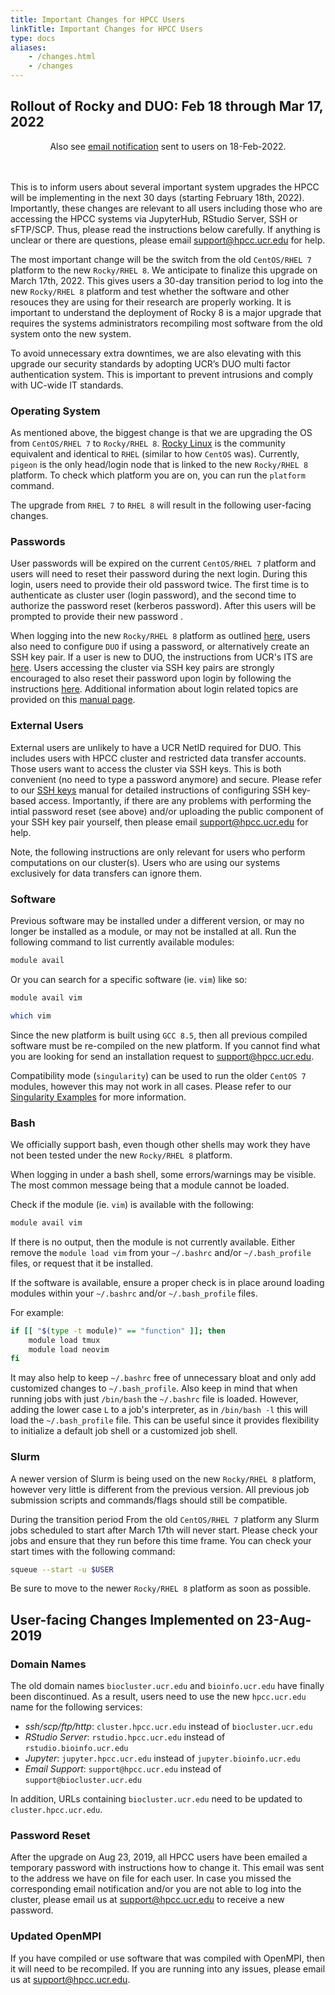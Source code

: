 ```yaml
---
title: Important Changes for HPCC Users
linkTitle: Important Changes for HPCC Users
type: docs
aliases:
    - /changes.html
    - /changes
---
```


## Rollout of Rocky and DUO: Feb 18 through Mar 17, 2022

<center>Also see <a href="https://drive.google.com/file/d/12DzXEWPC5CssRJdeIOle1LBYU4DgNIVc/view?usp=sharing">email notification</a> sent to users on 18-Feb-2022.</center>
<br></br>

This is to inform users about several important system upgrades the HPCC will
be implementing in the next 30 days (starting February 18th, 2022).
Importantly, these changes are relevant to all users including those who are
accessing the HPCC systems via JupyterHub, RStudio Server, SSH or sFTP/SCP.
Thus, please read the instructions below carefully. If anything is unclear or
there are questions, please email support@hpcc.ucr.edu for help.

The most important change will be the switch from the old `CentOS/RHEL 7`
platform to the new `Rocky/RHEL 8`. We anticipate to finalize this upgrade on
March 17th, 2022.  This gives users a 30-day transition period to log into the
new `Rocky/RHEL 8` platform and test whether the software and other resouces
they are using for their research are properly working.  It is important to
understand the deployment of Rocky 8 is a major upgrade that requires the
systems administrators recompiling most software from the old system onto the
new system.

To avoid unnecessary extra downtimes, we are also elevating with this upgrade our 
security standards by adopting UCR’s DUO multi factor authentication system.
This is important to prevent intrusions and comply with UC-wide IT standards.


### Operating System

As mentioned above, the biggest change is that we are upgrading the OS from `CentOS/RHEL 7` to `Rocky/RHEL 8`.
[Rocky Linux](https://rockylinux.org/) is the community equivalent and identical to `RHEL` (similar to how `CentOS` was).
Currently, `pigeon` is the only head/login node that is linked to the new `Rocky/RHEL 8` platform.
To check which platform you are on, you can run the `platform` command.

The upgrade from `RHEL 7` to `RHEL 8` will result in the following user-facing changes.


<!--
For the past 7 years we have been using a `R`ed `H`at `E`nterprise `L`inux (`RHEL`) derivative called `CentOS Linux` (not to be confused with `CentOS Stream`).
Since `CentOS Linux` is [no longer supported](https://www.centos.org/news-and-events/1322-october-centos-dojo-videos/), 
we made the decision to stay in the RHEL family and go with [Rocky Linux](https://rockylinux.org/).

> Rocky Linux is an open-source enterprise operating system designed to be 100% bug-for-bug compatible with Red Hat Enterprise Linux
-->

### Passwords

User passwords will be expired on the current `CentOS/RHEL 7` platform and users will need to reset their password during the next login.
During this login, users need to provide their old password twice. The first time is to authenticate as cluster user (login password), and
the second time to authorize the password reset (kerberos password). After this users will be prompted to provide their new password .

When logging into the new `Rocky/RHEL 8` platform as outlined [here](https://hpcc.ucr.edu/manuals/hpc_cluster/login/), users also need to configure `DUO` if using a password, or alternatively create an SSH key pair.
If a user is new to DUO, the instructions from UCR's ITS are [here](https://bit.ly/3JFIKu9).
Users accessing the cluster via SSH key pairs are strongly encouraged to also reset their password upon login by following the instructions [here](/manuals/hpc_cluster/start/#change-password).
Additional information about login related topics are provided on this [manual page](/manuals/hpc_cluster/login/).


### External Users

External users are unlikely to have a UCR NetID required for DUO. This includes
users with HPCC cluster and restricted data transfer accounts. Those users 
want to access the cluster via SSH keys. This is both convenient (no need to type a
password anymore) and secure. Please refer to our [SSH
keys](/manuals/hpc_cluster/sshkeys/) manual for detailed instructions of
configuring SSH key-based access. Importantly, if there are any problems
with performing the intial password reset (see above) and/or uploading the
public component of your SSH key pair yourself, then please email
support@hpcc.ucr.edu for help. 

Note, the following instructions are only relevant for users who perform computations 
on our cluster(s). Users who are using our systems exclusively for data transfers can 
ignore them. 

### Software

Previous software may be installed under a different version, or may no longer be installed as a module, or may not be installed at all.
Run the following command to list currently available modules:

```bash
module avail
```

Or you can search for a specific software (ie. `vim`) like so:

```bash
module avail vim
```

```bash
which vim
```

Since the new platform is built using `GCC 8.5`, then all previous compiled software must be re-compiled on the new platform.
If you cannot find what you are looking for send an installation request to [support@hpcc.ucr.edu](mailto:support@hpcc.ucr.edu).

Compatibility mode (`singularity`) can be used to run the older `CentOS 7` modules, however this may not work in all cases.
Please refer to our [Singularity Examples](/manuals/hpc_cluster/singularity/) for more information.

### Bash

We officially support bash, even though other shells may work they have not been tested under the new `Rocky/RHEL 8` platform.

When logging in under a bash shell, some errors/warnings may be visible.
The most common message being that a module cannot be loaded.

Check if the module (ie. `vim`) is available with the following:

```bash
module avail vim
```

If there is no output, then the module is not currently available. Either remove the `module load vim` from your `~/.bashrc` and/or `~/.bash_profile` files, or request that it be installed.

If the software is available, ensure a proper check is in place around loading modules within your `~/.bashrc` and/or `~/.bash_profile` files.

For example:

```bash
if [[ "$(type -t module)" == "function" ]]; then
    module load tmux
    module load neovim
fi
```

It may also help to keep `~/.bashrc` free of unnecessary bloat and only add customized changes to `~/.bash_profile`.
Also keep in mind that when running jobs with just `/bin/bash` the `~/.bashrc` file is loaded.
However, adding the lower case `L` to a job's interpreter, as in `/bin/bash -l` this will load the `~/.bash_profile` file.
This can be useful since it provides flexibility to initialize a default job shell or a customized job shell.

### Slurm

A newer version of Slurm is being used on the new `Rocky/RHEL 8` platform, however very little is different from the previous version.
All previous job submission scripts and commands/flags should still be compatible.

During the transition period From the old `CentOS/RHEL 7` platform any Slurm jobs scheduled to start after March 17th will never start.
Please check your jobs and ensure that they run before this time frame.
You can check your start times with the following command:

```bash
squeue --start -u $USER
```

Be sure to move to the newer `Rocky/RHEL 8` platform as soon as possible.


## User-facing Changes Implemented on 23-Aug-2019 

### Domain Names

The old domain names `biocluster.ucr.edu` and `bioinfo.ucr.edu` have finally been discontinued. As a result, users need to use the new `hpcc.ucr.edu` 
name for the following services:
+ _ssh/scp/ftp/http_: `cluster.hpcc.ucr.edu` instead of `biocluster.ucr.edu` 
+ _RStudio Server_: `rstudio.hpcc.ucr.edu` instead of `rstudio.bioinfo.ucr.edu` 
+ _Jupyter_: `jupyter.hpcc.ucr.edu` instead of `jupyter.bioinfo.ucr.edu`
+ _Email Support_: `support@hpcc.ucr.edu` instead of `support@biocluster.ucr.edu`

In addition, URLs containing `biocluster.ucr.edu` need to be updated to `cluster.hpcc.ucr.edu`.

### Password Reset

After the upgrade on Aug 23, 2019, all HPCC users have been emailed a temporary
password with instructions how to change it. This email was sent to the address
we have on file for each user. In case you missed the corresponding email
notification and/or you are not able to log into the cluster, please email us
at [support@hpcc.ucr.edu](mailto:support@hpcc.ucr.edu) to receive a new password.

### Updated OpenMPI

If you have compiled or use software that was compiled with OpenMPI, then it will need to be recompiled.
If you are running into any issues, please email us at [support@hpcc.ucr.edu](mailto:support@hpcc.ucr.edu).

